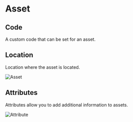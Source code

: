 # Asset

## Code

A custom code that can be set for an asset.

## Location

Location where the asset is located.

![Asset](Modules/AssetManagement/Docs/Help/img/asset/asset_general.png)

## Attributes

Attributes allow you to add additional information to assets.

![Attribute](Modules/AssetManagement/Docs/Help/img/asset/asset_attributes.png)